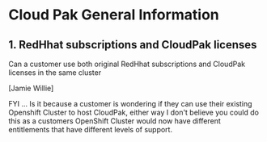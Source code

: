 # Cloud Pak General Information

## 1. RedHhat subscriptions and CloudPak licenses

Can a customer use both original RedHhat subscriptions and CloudPak licenses in the same cluster

[Jamie Willie]

FYI ... Is it because a customer is wondering if they can use their existing Openshift Cluster to host CloudPak, either way I don't believe you could do this as a customers OpenShift Cluster would now have different entitlements that have different levels of support.

